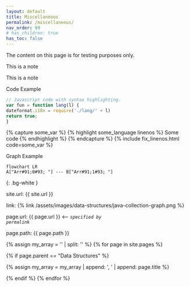 ```yaml
---
layout: default
title: Miscellaneous
permalink: /miscellaneous/
nav_order: 99
# has_children: true
has_toc: false
---
```


The content on this page is for testing purposes only.




<p class="note">
  This is a note
</p>

<p class="highlight">
  This is a note
</p>

<p>Code Example</p>

```js
// Javascript code with syntax highlighting.
var fun = function lang(l) {
dateformat.i18n = require('./lang/' + l)
return true;
}
```

{% capture some_var %}
{% highlight some_language linenos %}
Some code
{% endhighlight %}
{% endcapture %}
{% include fix_linenos.html code=some_var %}

<p>Graph Example</p>

```mermaid
flowchart LR
A["Arr#91;0#93; "] --- B["Arr#91;1#93; "]
```
{: .bg-white }

site.url: {{ site.url }}

link: {% link /assets/images/data-structures/java-collection-graph.png %} 

page.url: {{ page.url }} <-- <code><i>specified by permalink</i></code>

page.path: {{ page.path }}

{% assign my_array = '' | split: '' %}
{% for page in site.pages %}

{% if page.parent == "Data Structures" %}

{% assign my_array = my_array | append: ', ' | append: page.title  %}

{% endif %}
{% endfor %}